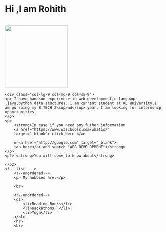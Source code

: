 <!Doctype html>
<head>
	<title>Web Developement</title>
	<link rel="stylesheet" href="https://stackpath.bootstrapcdn.com/bootstrap/4.4.1/css/bootstrap.min.css">
	<script src="https://stackpath.bootstrapcdn.com/bootstrap/4.4.1/js/bootstrap.min.js"></script>
	<script src="https://stackpath.bootstrapcdn.com/bootstrap/4.4.1/js/bootstrap.bundle.min.js"></script>

</head>
<body>
	<div class="row">
	<div class="col-lg-3 col-md-3 col-sm-3">
	<h1>Hi ,I am Rohith</h1>
	<br>
	<!--<img src="C:\Users\ROHITH REDDY G\Downloads\rohith.png" alt="Simply Easy Learning" width="200"
         height="200">-->
	<img src="![rohith](https://user-images.githubusercontent.com/58157720/75626581-921dec00-5bee-11ea-82f6-014bdc4ca756.png)" width="200" height="200">
	</div>

	<div class="col-lg-9 col-md-9 col-sm-9"> 
	<p> I have handson experience in web development,c language ,java,python,data stuctures. I am current student at KL university.I am pursuing my B.TECH 2<sup>nd</sup> year. I am looking for internship opportunities		
	</p>
	<p> 
		<strong>In case if you need any futher information  
		<a href="https://www.w3schools.com/whatis/"
		target="_blank"> click here </a>

		or<a href="http://google.com" target="_blank">
		tap here</a> and search "WEB DEVELOPMENT"</strong>
	</p>
	<p2> <strong>You will come to know about</strong>

	</p2>
	<!-- list -- >
		<!--unordered-->
		<p> My hobbies are:</p>
		
		<br>

		<!--unordered-->
		<ol>
			<li>Reading Books</li>
			<li>Hackathons  </li>
			<li>Yoga</li>
		</ol>
		<hr>
		<br>
</div>
</div>
</body>
</html>

